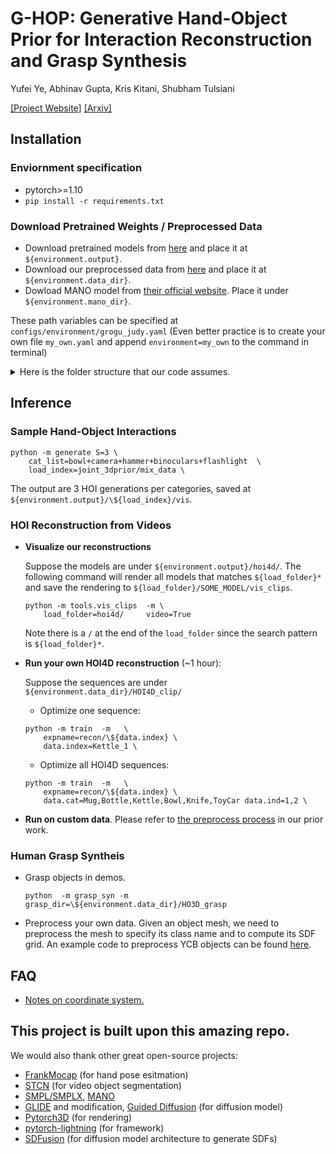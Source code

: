 # G-HOP: Generative Hand-Object Prior for Interaction Reconstruction and Grasp Synthesis
Yufei Ye, Abhinav Gupta, Kris Kitani, Shubham Tulsiani

[[Project Website]](https://judyye.github.io/ghop-www) [[Arxiv]]()

## Installation 
### Enviornment specification
- pytorch>=1.10 
- ```pip install -r requirements.txt```

### Download Pretrained Weights / Preprocessed Data
- Download pretrained models from [here]() and place it at `${environment.output}`. 
- Download our preprocessed data from [here]() and place it at `${environment.data_dir}`. 
- Dowload MANO model from [their official website](https://mano.is.tue.mpg.de/). Place it under `${environment.mano_dir}`. 

These path variables can be specified at `configs/environment/grogu_judy.yaml` (Even better practice is to create your own file `my_own.yaml` and append `environment=my_own` to the command in terminal)

<details>
  <summary>Here is the folder structure that our code assumes.</summary>
  
  ```
  ${environment.output}/
    # pretrained diffusion model
    joint_3dprior/
      mix_data/
        checkpoints/
        config.yaml
      hoi4d/
        checkpoints/
        config.yaml
    
    # Our test-time optimization results
    hoi4d/
      Mug_1/
        ckpts/
        config.yaml
      Mug_2/
      ...

  # preprocessed data
  ${envionment.data_dir}/
    # preprocessed data for video reconstruction
    HOI4D_clip/
      Mug_1/
        image/
        mocap/
        ....
      Mug_2/
      ...
    # preprocessed data for grasp synthesis
    HO3D_Grasp/  
      003_cracker_box/
        obj.txt 
        oObj.obj 
        uSdf.npz
      ...


  # MANO
  ${environment.mano_dir}/
    MANO_RIGHT.pkl
    MANO_UV_right.obj
    ...
  ```
  </details>

## Inference
### Sample Hand-Object Interactions
```
python -m generate S=3 \
    cat_list=bowl+camera+hammer+binoculars+flashlight  \
    load_index=joint_3dprior/mix_data \
```

The output are 3 HOI generations per categories, saved at `${environment.output}/\${load_index}/vis`.

### HOI Reconstruction from Videos
- **Visualize our reconstructions**

    Suppose the models are under `${environment.output}/hoi4d/`. The following command will render all models that matches `${load_folder}*` and save the rendering to `${load_folder}/SOME_MODEL/vis_clips`.
    ```
    python -m tools.vis_clips  -m \
        load_folder=hoi4d/     video=True  
    ```
    Note there is a `/` at the end of the `load_folder` since the search pattern is `${load_folder}*`.

    

- **Run your own HOI4D reconstruction** (~1 hour):
    
    Suppose the sequences are under `${environment.data_dir}/HOI4D_clip/`
    + Optimize one sequence:
    ```
    python -m train  -m   \
        expname=recon/\${data.index} \
        data.index=Kettle_1 \
    ```
    + Optimize all HOI4D sequences: 
    ```
    python -m train  -m   \
        expname=recon/\${data.index} \
        data.cat=Mug,Bottle,Kettle,Bowl,Knife,ToyCar data.ind=1,2 \
    ```
- **Run on custom data**. 
    Please refer to [the preprocess process](https://github.com/JudyYe/diffhoi_barely_clean?tab=readme-ov-file#run-on-custom-data) in our prior work.


### Human Grasp Syntheis
- Grasp objects in demos. 
    ```
    python  -m grasp_syn -m grasp_dir=\${environment.data_dir}/HO3D_grasp
    ```
- Preprocess your own data. Given an object mesh, we need to preprocess the mesh to specify its class name and to compute its SDF grid. An example code to preprocess YCB objects can be found [here](prprocess/make_grasp.py). 

<!-- 
## Train / Finetune on your own dataset


To train your own model,  implement your own dataloader and run: 
```
python -m  ddpm3d.base -m \
  expname=your_own_model \
  # optional
  ckpt=PATH_TO_PRETRAINED_MODEL \
``` -->


## FAQ
- [Notes on coordinate system.](docs/coord.md)


## This project is built upon this amazing repo.
We would also thank other great open-source projects:
- [FrankMocap](https://github.com/facebookresearch/frankmocap/) (for hand pose esitmation)
- [STCN](https://github.com/hkchengrex/STCN) (for video object segmentation)
- [SMPL/SMPLX](https://smpl-x.is.tue.mpg.de/), [MANO](https://github.com/hassony2/manopth)
- [GLIDE](https://git@github.com/openai/glide-text2im.git) and modification, [Guided Diffusion](https://git@github.com/openai/guided-diffusion.git) (for diffusion model)
- [Pytorch3D](https://github.com/facebookresearch/pytorch3d) (for rendering)
- [pytorch-lightning](https://lightning.ai/) (for framework)
- [SDFusion](https://yccyenchicheng.github.io/SDFusion/) (for diffusion model architecture to generate SDFs)